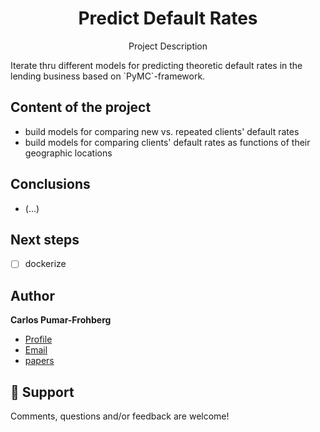 <h1 align="center">Predict Default Rates</h1>
<p align="center">Project Description</p>
Iterate thru different models for predicting theoretic default rates in the lending business based on `PyMC`-framework.

## Content of the project
* build models for comparing new vs. repeated clients' default rates
* build models for comparing clients' default rates as functions of their geographic locations

## Conclusions
* (...)

## Next steps
- [ ] dockerize

## Author

**Carlos Pumar-Frohberg**

- [Profile](https://github.com/cpumarfrohberg)
- [Email](mailto:cpumarfrohberg@gmail.com?subject=Hi "Hi!")
- [papers](https://kiefer.economics.cornell.edu/ProbabilityApproachWP.pdf)

## 🤝 Support

Comments, questions and/or feedback are welcome!
